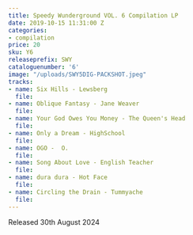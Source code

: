 ```yaml
---
title: Speedy Wunderground VOL. 6 Compilation LP
date: 2019-10-15 11:31:00 Z
categories:
- compilation
price: 20
sku: Y6
releaseprefix: SWY
cataloguenumber: '6'
image: "/uploads/SWY5DIG-PACKSHOT.jpeg"
tracks:
- name: Six Hills - Lewsberg
  file: 
- name: Oblique Fantasy - Jane Weaver
  file: 
- name: Your God Owes You Money - The Queen's Head
  file: 
- name: Only a Dream - HighSchool
  file: 
- name: OGO -  O.
  file: 
- name: Song About Love - English Teacher
  file: 
- name: dura dura - Hot Face
  file: 
- name: Circling the Drain - Tummyache
  file: 
---
```


Released 30th August 2024
